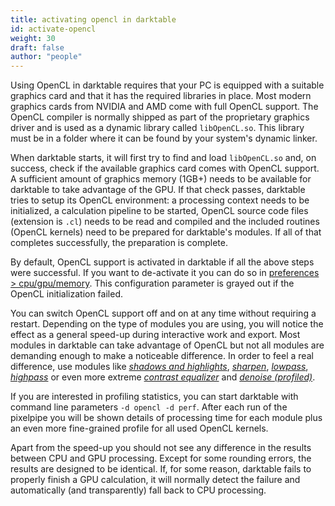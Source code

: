 ```yaml
---
title: activating opencl in darktable
id: activate-opencl
weight: 30
draft: false
author: "people"
---
```


Using OpenCL in darktable requires that your PC is equipped with a suitable graphics card and that it has the required libraries in place. Most modern graphics cards from NVIDIA and AMD come with full OpenCL support. The OpenCL compiler is normally shipped as part of the proprietary graphics driver and is used as a dynamic library called `libOpenCL.so`. This library must be in a folder where it can be found by your system's dynamic linker.

When darktable starts, it will first try to find and load `libOpenCL.so` and, on success, check if the available graphics card comes with OpenCL support. A sufficient amount of graphics memory (1GB+) needs to be available for darktable to take advantage of the GPU. If that check passes, darktable tries to setup its OpenCL environment: a processing context needs to be initialized, a calculation pipeline to be started, OpenCL source code files (extension is `.cl`) needs to be read and compiled and the included routines (OpenCL kernels) need to be prepared for darktable's modules. If all of that completes successfully, the preparation is complete.

By default, OpenCL support is activated in darktable if all the above steps were successful. If you want to de-activate it you can do so in [preferences > cpu/gpu/memory](../../preferences-settings/cpu-gpu-memory.md). This configuration parameter is grayed out if the OpenCL initialization failed.

You can switch OpenCL support off and on at any time without requiring a restart. Depending on the type of modules you are using, you will notice the effect as a general speed-up during interactive work and export. Most modules in darktable can take advantage of OpenCL but not all modules are demanding enough to make a noticeable difference. In order to feel a real difference, use modules like [_shadows and highlights_](../../module-reference/processing-modules/shadows-and-highlights.md), [_sharpen_](../../module-reference/processing-modules/sharpen.md), [_lowpass_](../../module-reference/processing-modules/lowpass.md), [_highpass_](../../module-reference/processing-modules/highpass.md) or even more extreme [_contrast equalizer_](../../module-reference/processing-modules/contrast-equalizer.md) and [_denoise (profiled)_](../../module-reference/processing-modules/denoise-profiled.md).

If you are interested in profiling statistics, you can start darktable with command line parameters `-d opencl -d perf`. After each run of the pixelpipe you will be shown details of processing time for each module plus an even more fine-grained profile for all used OpenCL kernels.

Apart from the speed-up you should not see any difference in the results between CPU and GPU processing. Except for some rounding errors, the results are designed to be identical. If, for some reason, darktable fails to properly finish a GPU calculation, it will normally detect the failure and automatically (and transparently) fall back to CPU processing. 
